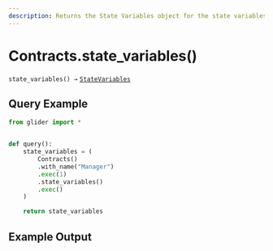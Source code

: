 ```yaml
---
description: Returns the State Variables object for the state variables of the contracts.
---
```


# Contracts.state\_variables()

`state_variables() →` [`StateVariables`](../statevariables/)

## Query Example

```python
from glider import *


def query():
    state_variables = (
        Contracts()
        .with_name("Manager")
        .exec(1)
        .state_variables()
        .exec()
    )

    return state_variables
```

## Example Output

<figure><img src="../../.gitbook/assets/Screenshot 2025-09-17 at 11.03.22 AM.png" alt=""><figcaption></figcaption></figure>
